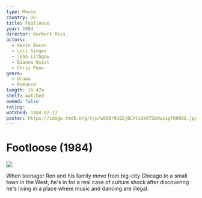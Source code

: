 ```yaml
---
type: Movie
country: US
title: Footloose
year: 1984
director: Herbert Ross
actors:
  - Kevin Bacon
  - Lori Singer
  - John Lithgow
  - Dianne Wiest
  - Chris Penn
genre:
  - Drama
  - Romance
length: 1h 47m
shelf: watched
owned: false
rating:
watched: 1984-02-17
poster: https://image.tmdb.org/t/p/w500/9JEDjBCXCx3eKTSkXwispf0UN3O.jpg
---
```


# Footloose (1984)

![](https://image.tmdb.org/t/p/w500/9JEDjBCXCx3eKTSkXwispf0UN3O.jpg)

When teenager Ren and his family move from big-city Chicago to a small town in the West, he's in for a real case of culture shock after discovering he's living in a place where music and dancing are illegal.